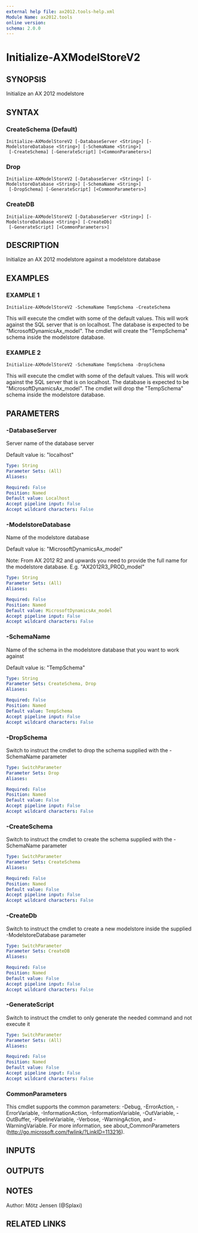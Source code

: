 ```yaml
---
external help file: ax2012.tools-help.xml
Module Name: ax2012.tools
online version:
schema: 2.0.0
---
```


# Initialize-AXModelStoreV2

## SYNOPSIS
Initialize an AX 2012 modelstore

## SYNTAX

### CreateSchema (Default)
```
Initialize-AXModelStoreV2 [-DatabaseServer <String>] [-ModelstoreDatabase <String>] [-SchemaName <String>]
 [-CreateSchema] [-GenerateScript] [<CommonParameters>]
```

### Drop
```
Initialize-AXModelStoreV2 [-DatabaseServer <String>] [-ModelstoreDatabase <String>] [-SchemaName <String>]
 [-DropSchema] [-GenerateScript] [<CommonParameters>]
```

### CreateDB
```
Initialize-AXModelStoreV2 [-DatabaseServer <String>] [-ModelstoreDatabase <String>] [-CreateDb]
 [-GenerateScript] [<CommonParameters>]
```

## DESCRIPTION
Initialize an AX 2012 modelstore against a modelstore database

## EXAMPLES

### EXAMPLE 1
```
Initialize-AXModelStoreV2 -SchemaName TempSchema -CreateSchema
```

This will execute the cmdlet with some of the default values.
This will work against the SQL server that is on localhost.
The database is expected to be "MicrosoftDynamicsAx_model".
The cmdlet will create the "TempSchema" schema inside the modelstore database.

### EXAMPLE 2
```
Initialize-AXModelStoreV2 -SchemaName TempSchema -DropSchema
```

This will execute the cmdlet with some of the default values.
This will work against the SQL server that is on localhost.
The database is expected to be "MicrosoftDynamicsAx_model".
The cmdlet will drop the "TempSchema" schema inside the modelstore database.

## PARAMETERS

### -DatabaseServer
Server name of the database server

Default value is: "localhost"

```yaml
Type: String
Parameter Sets: (All)
Aliases:

Required: False
Position: Named
Default value: Localhost
Accept pipeline input: False
Accept wildcard characters: False
```

### -ModelstoreDatabase
Name of the modelstore database

Default value is: "MicrosoftDynamicsAx_model"

Note: From AX 2012 R2 and upwards you need to provide the full name for the modelstore database.
E.g.
"AX2012R3_PROD_model"

```yaml
Type: String
Parameter Sets: (All)
Aliases:

Required: False
Position: Named
Default value: MicrosoftDynamicsAx_model
Accept pipeline input: False
Accept wildcard characters: False
```

### -SchemaName
Name of the schema in the modelstore database that you want to work against

Default value is: "TempSchema"

```yaml
Type: String
Parameter Sets: CreateSchema, Drop
Aliases:

Required: False
Position: Named
Default value: TempSchema
Accept pipeline input: False
Accept wildcard characters: False
```

### -DropSchema
Switch to instruct the cmdlet to drop the schema supplied with the -SchemaName parameter

```yaml
Type: SwitchParameter
Parameter Sets: Drop
Aliases:

Required: False
Position: Named
Default value: False
Accept pipeline input: False
Accept wildcard characters: False
```

### -CreateSchema
Switch to instruct the cmdlet to create the schema supplied with the -SchemaName parameter

```yaml
Type: SwitchParameter
Parameter Sets: CreateSchema
Aliases:

Required: False
Position: Named
Default value: False
Accept pipeline input: False
Accept wildcard characters: False
```

### -CreateDb
Switch to instruct the cmdlet to create a new modelstore inside the supplied -ModelstoreDatabase parameter

```yaml
Type: SwitchParameter
Parameter Sets: CreateDB
Aliases:

Required: False
Position: Named
Default value: False
Accept pipeline input: False
Accept wildcard characters: False
```

### -GenerateScript
Switch to instruct the cmdlet to only generate the needed command and not execute it

```yaml
Type: SwitchParameter
Parameter Sets: (All)
Aliases:

Required: False
Position: Named
Default value: False
Accept pipeline input: False
Accept wildcard characters: False
```

### CommonParameters
This cmdlet supports the common parameters: -Debug, -ErrorAction, -ErrorVariable, -InformationAction, -InformationVariable, -OutVariable, -OutBuffer, -PipelineVariable, -Verbose, -WarningAction, and -WarningVariable.
For more information, see about_CommonParameters (http://go.microsoft.com/fwlink/?LinkID=113216).

## INPUTS

## OUTPUTS

## NOTES
Author: Mötz Jensen (@Splaxi)

## RELATED LINKS
